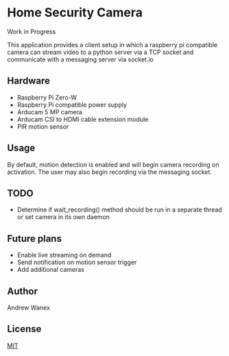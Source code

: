 # Home Security Camera

Work in Progress

This application provides a client setup in which a
raspberry pi compatible camera can stream video to a
python server via a TCP socket and communicate with
a messaging server via socket.io

## Hardware

* Raspberry Pi Zero-W
* Raspberry Pi compatible power supply
* Arducam 5 MP camera
* Arducam CSI to HDMI cable extension module
* PIR motion sensor

## Usage

By default, motion detection is enabled and will begin
camera recording on activation. The user may also begin
recording via the messaging socket.

## TODO

* Determine if wait_recording() method should be run in a separate thread or
  set camera in its own daemon

## Future plans

* Enable live streaming on demand
* Send notification on motion sensor trigger
* Add additional cameras

## Author

Andrew Wanex

## License
[MIT](https://github.com/ARW2705/Security-Camera/blob/master/LICENSE)
